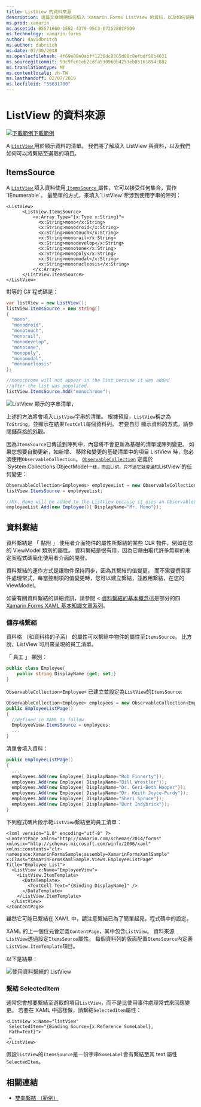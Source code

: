 ```yaml
---
title: ListView 的資料來源
description: 這篇文章說明如何填入 Xamarin.Forms ListView 的資料，以及如何使用 ListView 中的資料繫結。
ms.prod: xamarin
ms.assetid: B5571660-1E82-4379-95C3-0725288CF5D9
ms.technology: xamarin-forms
author: davidbritch
ms.author: dabritch
ms.date: 07/30/2018
ms.openlocfilehash: 4f69e88e0abff1236dc8365d88c8efbdf58b4031
ms.sourcegitcommit: 93c9fe61eb2cdfa530960b4253eb85161894c882
ms.translationtype: MT
ms.contentlocale: zh-TW
ms.lasthandoff: 02/07/2019
ms.locfileid: "55831700"
---
```

# <a name="listview-data-sources"></a>ListView 的資料來源

[![下載範例](~/media/shared/download.png)下載範例](https://developer.xamarin.com/samples/xamarin-forms/UserInterface/ListView/SwitchEntryTwoBinding)

A [ `ListView` ](xref:Xamarin.Forms.ListView)用於顯示資料的清單。 我們將了解填入 ListView 與資料，以及我們如何可以將繫結至選取的項目。

## <a name="itemssource"></a>ItemsSource

A [ `ListView` ](xref:Xamarin.Forms.ListView)填入資料使用[ `ItemsSource` ](xref:Xamarin.Forms.ItemsView`1.ItemsSource)屬性，它可以接受任何集合，實作`IEnumerable`。 最簡單的方式，來填入`ListView`牽涉到使用字串的陣列：

```xaml
<ListView>
      <ListView.ItemsSource>
          <x:Array Type="{x:Type x:String}">
            <x:String>mono</x:String>
            <x:String>monodroid</x:String>
            <x:String>monotouch</x:String>
            <x:String>monorail</x:String>
            <x:String>monodevelop</x:String>
            <x:String>monotone</x:String>
            <x:String>monopoly</x:String>
            <x:String>monomodal</x:String>
            <x:String>mononucleosis</x:String>
          </x:Array>
      </ListView.ItemsSource>
</ListView>
```

對等的 C# 程式碼是：

```csharp
var listView = new ListView();
listView.ItemsSource = new string[]
{
  "mono",
  "monodroid",
  "monotouch",
  "monorail",
  "monodevelop",
  "monotone",
  "monopoly",
  "monomodal",
  "mononucleosis"
};

//monochrome will not appear in the list because it was added
//after the list was populated.
listView.ItemsSource.Add("monochrome");
```

![](data-and-databinding-images/itemssource-simple.png "ListView 顯示的字串清單，")

上述的方法將會填入`ListView`字串的清單。 根據預設，`ListView`稱之為`ToString`，並顯示在結果`TextCell`每個資料列。 若要自訂 顯示資料的方式，請參閱[儲存格的外觀](~/xamarin-forms/user-interface/listview/customizing-cell-appearance.md)。

因為`ItemsSource`已傳送到陣列中，內容將不會更新為基礎的清單或陣列變更。 如果您想要自動更新，如新增、 移除和變更的基礎清單中的項目 ListView 時，您必須使用`ObservableCollection`。 [`ObservableCollection`](xref:System.Collections.ObjectModel.ObservableCollection`1) 定義於`System.Collections.ObjectModel`一樣，而且`List`，只不過它就會通知`ListView`的任何變更：

```csharp
ObservableCollection<Employees> employeeList = new ObservableCollection<Employess>();
listView.ItemsSource = employeeList;

//Mr. Mono will be added to the ListView because it uses an ObservableCollection
employeeList.Add(new Employee(){ DisplayName="Mr. Mono"});
```

<a name="Data_Binding" />

## <a name="data-binding"></a>資料繫結
資料繫結是 「 黏附 」 使用者介面物件的屬性所繫結的某些 CLR 物件，例如在您的 ViewModel 類別的屬性。 資料繫結是很有用，因為它藉由取代許多無聊的未定案程式碼簡化使用者介面的開發。

資料繫結的運作方式是讓物件保持同步，因為其繫結的值變更。 而不需要撰寫事件處理常式，每當控制項的值變更時，您可以建立繫結，並啟用繫結，在您的 ViewModel。

如需有關資料繫結的詳細資訊，請參閱 <<c0> [ 資料繫結的基本概念](~/xamarin-forms/xaml/xaml-basics/data-binding-basics.md)這是部分的四[Xamarin.Forms XAML 基本知識文章系列](~/xamarin-forms/xaml/xaml-basics/index.md)。

### <a name="binding-cells"></a>儲存格繫結
資料格 （和資料格的子系） 的屬性可以繫結中物件的屬性至`ItemsSource`。 比方說，ListView 可用來呈現的員工清單。

「 員工 」 類別：

```csharp
public class Employee{
    public string DisplayName {get; set;}
}
```

`ObservableCollection<Employee>` 已建立並設定為`ListView`的`ItemsSource`:

```csharp
ObservableCollection<Employee> employees = new ObservableCollection<Employee>();
public EmployeeListPage()
{
  //defined in XAML to follow
  EmployeeView.ItemsSource = employees;
  ...
}
```

清單會填入資料：

```csharp
public EmployeeListPage()
{
  ...
  employees.Add(new Employee{ DisplayName="Rob Finnerty"});
  employees.Add(new Employee{ DisplayName="Bill Wrestler"});
  employees.Add(new Employee{ DisplayName="Dr. Geri-Beth Hooper"});
  employees.Add(new Employee{ DisplayName="Dr. Keith Joyce-Purdy"});
  employees.Add(new Employee{ DisplayName="Sheri Spruce"});
  employees.Add(new Employee{ DisplayName="Burt Indybrick"});
}
```

下列程式碼片段示範`ListView`繫結至的員工清單：

```xaml
<?xml version="1.0" encoding="utf-8" ?>
<ContentPage xmlns="http://xamarin.com/schemas/2014/forms"
xmlns:x="http://schemas.microsoft.com/winfx/2006/xaml"
xmlns:constants="clr-namespace:XamarinFormsSample;assembly=XamarinFormsXamlSample"
x:Class="XamarinFormsXamlSample.Views.EmployeeListPage"
Title="Employee List">
  <ListView x:Name="EmployeeView">
    <ListView.ItemTemplate>
      <DataTemplate>
        <TextCell Text="{Binding DisplayName}" />
      </DataTemplate>
    </ListView.ItemTemplate>
  </ListView>
</ContentPage>
```

雖然它可能已繫結在 XAML 中，請注意繫結已為了簡單起見，程式碼中的設定。

XAML 的上一個位元會定義`ContentPage`，其中包含`ListView`。 資料來源`ListView`透過設定`ItemsSource`屬性。 每個資料列的版面配置`ItemsSource`內定義`ListView.ItemTemplate`項目。

以下是結果：

![](data-and-databinding-images/bound-data.png "使用資料繫結的 ListView")

### <a name="binding-selecteditem"></a>繫結 SelectedItem

通常您會想要繫結至選取的項目`ListView`，而不是比使用事件處理常式來回應變更。 若要在 XAML 中這樣做，請繫結`SelectedItem`屬性：

```xaml
<ListView x:Name="listView"
 SelectedItem="{Binding Source={x:Reference SomeLabel},
 Path=Text}">
 …
</ListView>
```

假設`listView`的`ItemsSource`是一份字串`SomeLabel`會有繫結至其 text 屬性`SelectedItem`。

## <a name="related-links"></a>相關連結

- [雙向繫結 （範例）](https://developer.xamarin.com/samples/xamarin-forms/UserInterface/ListView/SwitchEntryTwoBinding)
